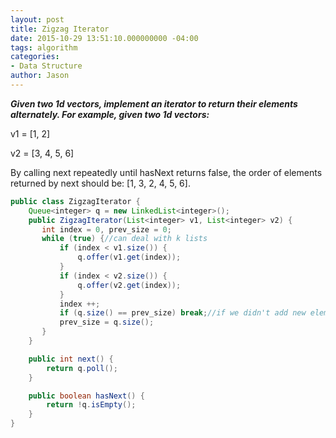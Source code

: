 ```yaml
---
layout: post
title: Zigzag Iterator
date: 2015-10-29 13:51:10.000000000 -04:00
tags: algorithm
categories:
- Data Structure
author: Jason
---
```

<p><strong><em>Given two 1d vectors, implement an iterator to return their elements alternately. For example, given two 1d vectors:</em></strong></p>

v1 = [1, 2]</p>
v2 = [3, 4, 5, 6]</p>
By calling next repeatedly until hasNext returns false, the order of elements returned by next should be: [1, 3, 2, 4, 5, 6].</p>
``` java
public class ZigzagIterator {
    Queue<integer> q = new LinkedList<integer>();
    public ZigzagIterator(List<integer> v1, List<integer> v2) {
       int index = 0, prev_size = 0;
       while (true) {//can deal with k lists
           if (index < v1.size()) {
               q.offer(v1.get(index));
           }
           if (index < v2.size()) {
               q.offer(v2.get(index));
           }
           index ++;
           if (q.size() == prev_size) break;//if we didn't add new elements, break
           prev_size = q.size();
       }
    }

    public int next() {
        return q.poll();
    }

    public boolean hasNext() {
        return !q.isEmpty();
    }
}
```
